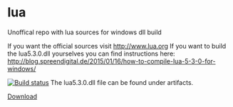 # lua
Unoffical repo with lua sources for windows dll build

If you want the official sources visit http://www.lua.org
If you want to build the lua5.3.0.dll yourselves you can find instructions here: http://blog.spreendigital.de/2015/01/16/how-to-compile-lua-5-3-0-for-windows/

[![Build status](https://ci.appveyor.com/api/projects/status/t6r1hnjmj3x54i5l?svg=true)](https://ci.appveyor.com/project/mvdhoning/lua) The lua5.3.0.dll file can be found under artifacts.

[Download](https://ci.appveyor.com/api/buildjobs/9i6dmr0u3gqja9mk/artifacts/src/lua5.3.0.dll)

 
